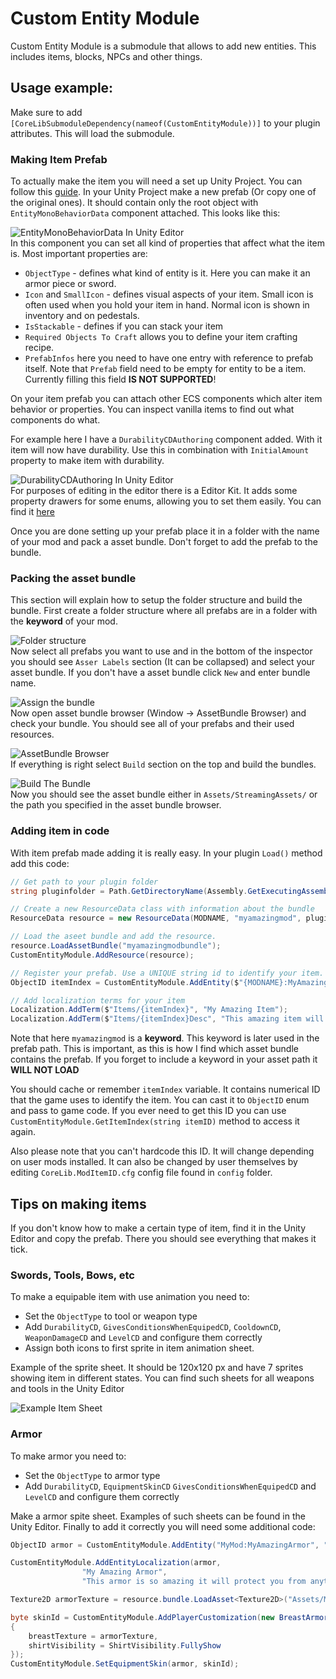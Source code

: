# Custom Entity Module
Custom Entity Module is a submodule that allows to add new entities. This includes items, blocks, NPCs and other things. 

## Usage example:
Make sure to add `[CoreLibSubmoduleDependency(nameof(CustomEntityModule))]` to your plugin attributes. This will load the submodule.

### Making Item Prefab
To actually make the item you will need a set up Unity Project. You can follow this [guide](https://github.com/CoreKeeperMods/Getting-Started/wiki/Getting-The-Assets-In-Unity).
In your Unity Project make a new prefab (Or copy one of the original ones). It should contain only the root object with `EntityMonoBehaviorData` component attached. This looks like this:

![EntityMonoBehaviorData In Unity Editor](./documentation/EntityMonoBehaviorData.png)<br>
In this component you can set all kind of properties that affect what the item is. Most important properties are:

- `ObjectType` - defines what kind of entity is it. Here you can make it an armor piece or sword.
- `Icon` and `SmallIcon` - defines visual aspects of your item. Small icon is often used when you hold your item in hand. Normal icon is shown in inventory and on pedestals.
- `IsStackable` - defines if you can stack your item
- `Required Objects To Craft` allows you to define your item crafting recipe.
- `PrefabInfos` here you need to have one entry with reference to prefab itself. Note that `Prefab` field need to be empty for entity to be a item. Currently filling this field <b>IS NOT SUPPORTED</b>!

On your item prefab you can attach other ECS components which alter item behavior or properties. You can inspect vanilla items to find out what components do what.

For example here I have a `DurabilityCDAuthoring` component added. With it item will now have durability. Use this in combination with `InitialAmount` property to make item with durability.

![DurabilityCDAuthoring In Unity Editor](./documentation/DurabilityComponent.png)<br>
For purposes of editing in the editor there is a Editor Kit. It adds some property drawers for some enums, allowing you to set them easily. You can find it [here](../../../EditorKit/)

Once you are done setting up your prefab place it in a folder with the name of your mod and pack a asset bundle. Don't forget to add the prefab to the bundle.

### Packing the asset bundle

This section will explain how to setup the folder structure and build the bundle. First create a folder structure where all prefabs are in a folder with the <b>keyword</b> of your mod.

![Folder structure](./documentation/folderStructure.png)<br>
Now select all prefabs you want to use and in the bottom of the inspector you should see `Asser Labels` section (It can be collapsed) and select your asset bundle. If you don't have a asset bundle click `New` and enter bundle name.

![Assign the bundle](./documentation/assignTheBundle.png)<br>
Now open asset bundle browser (Window -> AssetBundle Browser) and check your bundle. You should see all of your prefabs and their used resources.

![AssetBundle Browser](./documentation/bundleBrowser.png)<br>
If everything is right select `Build` section on the top and build the bundles.

![Build The Bundle](./documentation/BuildIT.png)<br>
Now you should see the asset bundle either in `Assets/StreamingAssets/` or the path you specified in the asset bundle browser.

### Adding item in code

With item prefab made adding it is really easy. In your plugin `Load()` method add this code:
```c#
// Get path to your plugin folder
string pluginfolder = Path.GetDirectoryName(Assembly.GetExecutingAssembly().Location);

// Create a new ResourceData class with information about the bundle
ResourceData resource = new ResourceData(MODNAME, "myamazingmod", pluginfolder);

// Load the aseet bundle and add the resource.
resource.LoadAssetBundle("myamazingmodbundle");
CustomEntityModule.AddResource(resource);

// Register your prefab. Use a UNIQUE string id to identify your item. I recommend to include your mod name in the ID.
ObjectID itemIndex = CustomEntityModule.AddEntity($"{MODNAME}:MyAmazingItem", "Assets/myamazingmod/Prefab/MyAmazingItem.prefab");

// Add localization terms for your item
Localization.AddTerm($"Items/{itemIndex}", "My Amazing Item");
Localization.AddTerm($"Items/{itemIndex}Desc", "This amazing item will change the world!");
```
Note that here `myamazingmod` is a <b>keyword</b>. This keyword is later used in the prefab path. This is important, as this is how I find which asset bundle contains the prefab. If you forget to include a keyword in your asset path it <b>WILL NOT LOAD</b>

You should cache or remember `itemIndex` variable. It contains numerical ID that the game uses to identify the item. You can cast it to `ObjectID` enum and pass to game code.
If you ever need to get this ID you can use `CustomEntityModule.GetItemIndex(string itemID)` method to access it again.

Also please note that you can't hardcode this ID. It will change depending on user mods installed. It can also be changed by user themselves by editing `CoreLib.ModItemID.cfg` config file found in `config` folder. 

## Tips on making items
If you don't know how to make a certain type of item, find it in the Unity Editor and copy the prefab. There you should see everything that makes it tick.

### Swords, Tools, Bows, etc
To make a equipable item with use animation you need to:
- Set the `ObjectType` to tool or weapon type
- Add `DurabilityCD`, `GivesConditionsWhenEquipedCD`, `CooldownCD`, `WeaponDamageCD` and `LevelCD` and configure them correctly
- Assign both icons to first sprite in item animation sheet.

Example of the sprite sheet. It should be 120x120 px and have 7 sprites showing item in different states. You can find such sheets for all weapons and tools in the Unity Editor

![Example Item Sheet](./documentation/SwordExample.png)<br>

### Armor

To make armor you need to:
- Set the `ObjectType` to armor type
- Add `DurabilityCD`, `EquipmentSkinCD` `GivesConditionsWhenEquipedCD` and `LevelCD` and configure them correctly

Make a armor spite sheet. Examples of such sheets can be found in the Unity Editor.
Finally to add it correctly you will need some additional code:
```c#
ObjectID armor = CustomEntityModule.AddEntity("MyMod:MyAmazingArmor", "Assets/MyMod/Items/MyAmazingArmor");

CustomEntityModule.AddEntityLocalization(armor,
                "My Amazing Armor",
                "This armor is so amazing it will protect you from anything");

Texture2D armorTexture = resource.bundle.LoadAsset<Texture2D>("Assets/MyMod/Textures/myarmorsheet.png");

byte skinId = CustomEntityModule.AddPlayerCustomization(new BreastArmorSkin()
{
    breastTexture = armorTexture,
    shirtVisibility = ShirtVisibility.FullyShow
});
CustomEntityModule.SetEquipmentSkin(armor, skinId);
```

